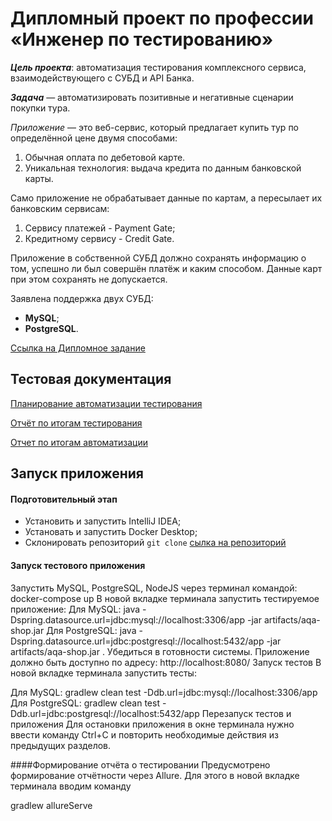 # Дипломный проект по профессии «Инженер по тестированию»
***Цель проекта***:   автоматизация тестирования комплексного сервиса, взаимодействующего с СУБД и API Банка.

***Задача*** — автоматизировать позитивные и негативные сценарии покупки тура.

*Приложение* — это веб-сервис, который предлагает купить тур по определённой цене двумя способами:

1. Обычная оплата по дебетовой карте.
2. Уникальная технология: выдача кредита по данным банковской карты.

Само приложение не обрабатывает данные по картам, а пересылает их банковским сервисам:

1. Сервису платежей - Payment Gate;
2. Кредитному сервису - Credit Gate.

Приложение в собственной СУБД должно сохранять информацию о том, успешно ли был совершён платёж и каким способом. Данные карт при этом сохранять не допускается.

Заявлена поддержка двух СУБД:

- **MySQL**;
- **PostgreSQL**.

[Ссылка на Дипломное задание](https://github.com/netology-code/qa-diploma)

## Тестовая документация
[Планирование автоматизации тестирования](https://github.com/munami2008223/Diplom_QA/blob/main/documents/Plan.md)

[Отчёт по итогам тестирования](https://github.com/munami2008223/Diplom_QA/blob/main/documents/Report.md)

[Отчет по итогам автоматизации](https://github.com/munami2008223/Diplom_QA/blob/main/documents/Summary.md)

## Запуск приложения
#### Подготовительный этап
- Установить и запустить IntelliJ IDEA;
- Установать и запустить Docker Desktop;
- Склонировать репозиторий `git clone` [сылка на репозиторий](https://github.com/munami2008223/Diplom_QA.git)

#### Запуск тестового приложения
Запустить MySQL, PostgreSQL, NodeJS через терминал командой:
docker-compose up
В новой вкладке терминала запустить тестируемое приложение:
Для MySQL:
java -Dspring.datasource.url=jdbc:mysql://localhost:3306/app -jar artifacts/aqa-shop.jar
Для PostgreSQL:
java -Dspring.datasource.url=jdbc:postgresql://localhost:5432/app -jar artifacts/aqa-shop.jar
.
Убедиться в готовности системы. Приложение должно быть доступно по адресу:
http://localhost:8080/
Запуск тестов
В новой вкладке терминала запустить тесты:

Для MySQL:
gradlew clean test -Ddb.url=jdbc:mysql://localhost:3306/app
Для PostgreSQL:
gradlew clean test -Ddb.url=jdbc:postgresql://localhost:5432/app
Перезапуск тестов и приложения
Для остановки приложения в окне терминала нужно ввести команду Ctrl+С и повторить необходимые действия из предыдущих разделов.

####Формирование отчёта о тестировании
Предусмотрено формирование отчётности через Allure. Для этого в новой вкладке терминала вводим команду

gradlew allureServe